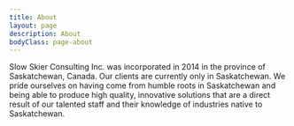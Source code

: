 ```yaml
---
title: About
layout: page
description: About
bodyClass: page-about
---
```

Slow Skier Consulting Inc. was incorporated in 2014 in the province of Saskatchewan, Canada. Our clients are currently only in Saskatchewan. We pride ourselves on having come from humble roots in Saskatchewan and being able to produce high quality, innovative solutions that are a direct result of our talented staff and their knowledge of industries native to Saskatchewan.


